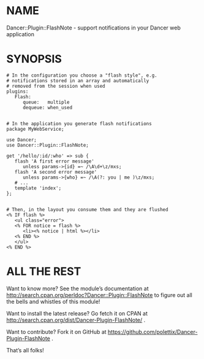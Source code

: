 NAME
====

Dancer::Plugin::FlashNote - support notifications in your Dancer web
application

SYNOPSIS
========

    # In the configuration you choose a "flash style", e.g.
    # notifications stored in an array and automatically
    # removed from the session when used
    plugins:
       Flash:
          queue:   multiple
          dequeue: when_used


    # In the application you generate flash notifications
    package MyWebService;

    use Dancer;
    use Dancer::Plugin::FlashNote;

    get '/hello/:id/:who' => sub {
       flash 'A first error message'
          unless params->{id} =~ /\A\d+\z/mxs;
       flash 'A second error message'
          unless params->{who} =~ /\A(?: you | me )\z/mxs;
       # ...
       template 'index';
    };


    # Then, in the layout you consume them and they are flushed
    <% IF flash %>
       <ul class="error">
       <% FOR notice = flash %>
          <li><% notice | html %></li>
       <% END %>
       </ul>
    <% END %>

ALL THE REST
============

Want to know more? See the module’s documentation at
http://search.cpan.org/perldoc?Dancer::Plugin::FlashNote to figure out
all the bells and whistles of this module!

Want to install the latest release? Go fetch it on CPAN at
http://search.cpan.org/dist/Dancer-Plugin-FlashNote/ .

Want to contribute? Fork it on GitHub at
https://github.com/polettix/Dancer-Plugin-FlashNote .

That’s all folks!
